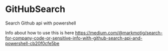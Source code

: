 # GitHubSearch
Search Github api with powershell 

Info about how to use this is here https://medium.com/@markmotig/search-for-company-code-or-sensitive-info-with-github-search-api-and-powershell-cb20f0cfe5be
